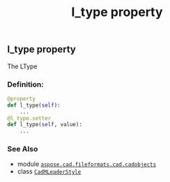 ﻿---
title: l_type property
second_title: Aspose.CAD for Python via .NET API References
description: 
type: docs
weight: 420
url: /aspose.cad.fileformats.cad.cadobjects/cadmleaderstyle/l_type/
is_root: false
---

## l_type property


The LType
### Definition:
```python
@property
def l_type(self):
    ...
@l_type.setter
def l_type(self, value):
    ...
```

### See Also
* module [`aspose.cad.fileformats.cad.cadobjects`](../../)
* class [`CadMLeaderStyle`](/cad/python-net/aspose.cad.fileformats.cad.cadobjects/cadmleaderstyle)
